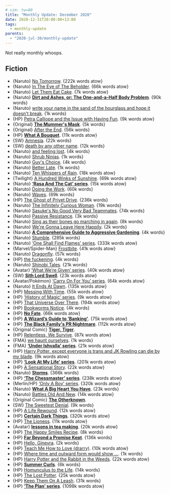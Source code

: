 ```yaml
---
# vim: tw=80
title: "Monthly Update: December 2020"
date: 2020-12-31T20:00:00+13:00
tags:
  - monthly-update
parents:
  - "2020-jul-30/monthly-update"
---
```


Not really monthly whoops.

## Fiction

 - {Naruto} [No Tomorrow](https://archiveofourown.org/works/23916331). {222k words atow}
 - {Naruto} [In The Eye of The Beholder](https://archiveofourown.org/works/21904681). {66k words atow}
 - {Naruto} [Let Them Eat Cake](https://archiveofourown.org/works/27228640). {7k words atow}
 - {Naruto} **[Dirt and Ashes, or: The One-and-a-Half Body Problem](https://archiveofourown.org/works/4012402)**. {90k words}
 - {Naruto} [write your name in the sand of the hourglass and hope it doesn't break](https://archiveofourown.org/works/8692957). {1k words}
 - {HP} [Petra Calliope and the Issue with Having Fun](https://archiveofourown.org/works/23579215). {9k words atow}
 - {Original} **[The Mummer's Mask](https://archiveofourown.org/works/17909048)**. {5k words}
 - {Original} [After the End](https://archiveofourown.org/works/17396582). {56k words}
 - {HP} **[What A Bouquet](https://archiveofourown.org/works/22368637)**. {11k words atow}
 - {SW} [Amnesia](https://archiveofourown.org/works/23598766). {22k words}
 - {SW} [death by any other name](https://archiveofourown.org/works/25219918). {12k words}
 - {Naruto} [and feeling lost](https://archiveofourown.org/works/13549746). {4k words}
 - {Naruto} [Shrub Ninjas](https://archiveofourown.org/works/14908148). {1k words}
 - {Naruto} [Guy's Choice](https://archiveofourown.org/works/6913303). {4k words}
 - {Naruto} [Better Late](https://archiveofourown.org/works/28808). {1k words}
 - {Naruto} [Ten Whispers of Rain](https://archiveofourown.org/works/20315104). {18k words atow}
 - {Twilight} [A Hundred Winks of Sunshine](https://archiveofourown.org/works/14780063). {69k words atow}
 - {Naruto} **[‘Rasa And The Cat’ series](https://archiveofourown.org/series/938250)**. {15k words atow}
 - {Naruto} [Doing the Work](https://archiveofourown.org/works/21304403). {60k words}
 - {Naruto} [Waves](https://archiveofourown.org/works/10894947). {69k words}
 - {HP} [The Ghost of Privet Drive](https://archiveofourown.org/works/21500365). {236k words}
 - {Naruto} [The Infinitely Curious Woman](https://archiveofourown.org/works/24542602). {19k words}
 - {Naruto} [Sasuke's No Good Very Bad Teammates](https://archiveofourown.org/works/14035764). {74k words}
 - {Naruto} [Passive Resistance](https://archiveofourown.org/works/22448125). {3k words}
 - {Naruto} [Sing as their bones go marching in again](https://archiveofourown.org/works/15449313). {8k words}
 - {Naruto} [We're Gonna Leave Here Happily](https://archiveofourown.org/works/20746814). {2k words}
 - {Naruto} **[A Comprehensive Guide to Aggressive Gardening](https://archiveofourown.org/works/16295375)**. {4k words}
 - {Naruto} [Stumble](https://archiveofourown.org/works/5397653). {285k words}
 - {Naruto} [‘One Shall Find Flames’ series](https://archiveofourown.org/series/1301951). {333k words atow}
 - {Marvel/Spider-Man} [Frostbite](https://archiveofourown.org/works/22137838). {41k words atow}
 - {Naruto} [Dragonfly](https://archiveofourown.org/works/6078426). {57k words}
 - {HP} [the fuckening](https://archiveofourown.org/works/26425765). {4k words}
 - {Naruto} [Shinobi Tales](https://archiveofourown.org/works/4903129). {21k words}
 - {Avatar} [‘What We’re Given’ series](https://archiveofourown.org/series/1537510). {40k words atow}
 - {SW} **[Sith Lord Swell](https://archiveofourown.org/works/18880045)**. {23k words atow}
 - {Avatar/Pokémon} [‘Carry On For You’ series](https://archiveofourown.org/series/1599013). {64k words atow}
 - {Naruto} [It Ends At Dawn](https://archiveofourown.org/works/8520907). {135k words atow}
 - {HP} [Messing With Time](https://archiveofourown.org/works/19334905). {55k words atow}
 - {HP} [‘History of Magic’ series](https://archiveofourown.org/series/423964). {9k words atow}
 - {HP} [That Universe Over There](https://archiveofourown.org/works/23702959). {194k words atow}
 - {HP} [Bookworms Notice](https://archiveofourown.org/works/14670996). {4k words}
 - {HP} **[No Fate](https://archiveofourown.org/works/26408911)**. {66k words atow}
 - {HP} **[A Wizard’s Guide to ‘Banking’](https://www.fanfiction.net/s/12327848)**. {75k words atow}
 - {HP} **[The Black Family's PR Nightmare](https://archiveofourown.org/works/27418813)**. {112k words atow}
 - {Original Comic} **[Tiger, Tiger](https://www.tigertigercomic.com)**.
 - {HP} [Relentless, We Survive](https://archiveofourown.org/works/18710152). {87k words atow}
 - {FMA} [we haunt ourselves](https://archiveofourown.org/works/2506151). {1k words}
 - {FMA} **[‘Under Ishvalla’ series](https://archiveofourown.org/series/670754)**. {21k words atow}
 - {HP} [Harry Potter, except everyone is trans and JK Rowling can die by my blade](https://archiveofourown.org/works/24667480). {9k words atow}
 - {HP} **[‘Look At My Life’ series](https://archiveofourown.org/series/1534850)**. {201k words atow}
 - {HP} [A Sensational Story](https://archiveofourown.org/works/14082594). {22k words atow}
 - {Naruto} **[Storms](https://archiveofourown.org/works/25565419)**. {366k words}
 - {HP} **[‘The Chessmaster’ series](https://archiveofourown.org/series/775506)**. {238k words atow}
 - {Merlin/HP} [‘Only A Boy’ series](https://archiveofourown.org/series/56479). {320k words atow}
 - {Naruto} **[What A Big Heart You Have](https://archiveofourown.org/works/9068524)**. {23k words}
 - {Naruto} [Battles Old And New](https://archiveofourown.org/works/26035270). {14k words atow}
 - {Original Comic} **[The Otherknown](https://www.otherknown.com)**.
 - {SW} [The Sweetest Denial](https://archiveofourown.org/works/25256968). {9k words}
 - {HP} [A Life Rewound](https://archiveofourown.org/works/21538579). {12k words atow}
 - {HP} **[Certain Dark Things](https://archiveofourown.org/works/16940712)**. {320k words atow}
 - {HP} [The Lioness](https://archiveofourown.org/works/15091058). {11k words atow}
 - {Avatar} **[lessons in tea making](https://archiveofourown.org/works/20648324)**. {20k words atow}
 - {HP} [The Happy Smiles Recipe](https://archiveofourown.org/works/2151594). {8k words}
 - {HP} **[Far Beyond a Promise Kept](https://archiveofourown.org/works/547431)**. {136k words}
 - {HP} [Hello, Ginevra](https://archiveofourown.org/works/26562055). {2k words}
 - {HP} [Teach Me How to Love (drarry)](https://archiveofourown.org/works/27033718). {10k words atow}
 - {HP} [Where time and outward form would show ...](https://archiveofourown.org/works/25285957). {1k words}
 - {HP} [Harry Potter and the Rabbit in the Weeds](https://archiveofourown.org/works/20169793). {22k words atow}
 - {HP} **[Summer Curls](https://archiveofourown.org/works/24146257)**. {6k words}
 - {HP} [Homunculus to the Life](https://archiveofourown.org/works/27889183). {14k words}
 - {HP} [The Lost Potter](https://archiveofourown.org/works/23406391). {25k words atow}
 - {HP} [Keep Them On A Leash](https://archiveofourown.org/works/27088894). {31k words}
 - {HP} **[‘The Plan’ series](https://archiveofourown.org/series/1466644)**. {1098k words atow}
